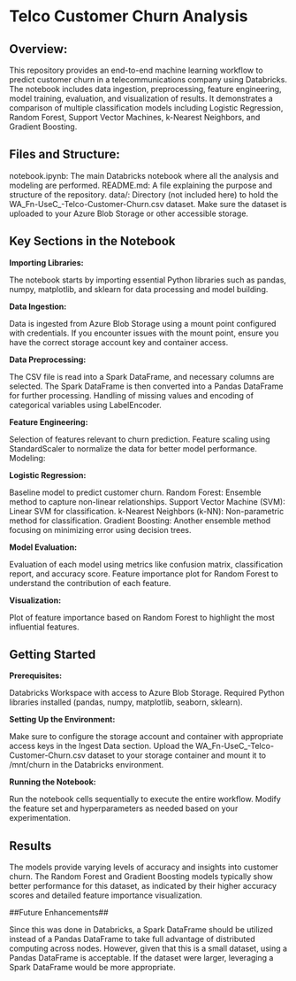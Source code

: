 # Telco Customer Churn Analysis
## Overview:
This repository provides an end-to-end machine learning workflow to predict customer churn in a telecommunications company using Databricks. The notebook includes data ingestion, preprocessing, feature engineering, model training, evaluation, and visualization of results. It demonstrates a comparison of multiple classification models including Logistic Regression, Random Forest, Support Vector Machines, k-Nearest Neighbors, and Gradient Boosting.

## Files and Structure:
notebook.ipynb: The main Databricks notebook where all the analysis and modeling are performed.
README.md: A file explaining the purpose and structure of the repository.
data/: Directory (not included here) to hold the WA_Fn-UseC_-Telco-Customer-Churn.csv dataset. Make sure the dataset is uploaded to your Azure Blob Storage or other accessible storage.

## Key Sections in the Notebook

**Importing Libraries:** 

The notebook starts by importing essential Python libraries such as pandas, numpy, matplotlib, and sklearn for data processing and model building.

**Data Ingestion:** 

Data is ingested from Azure Blob Storage using a mount point configured with credentials. If you encounter issues with the mount point, ensure you have the correct storage account key and container access.

**Data Preprocessing:**

The CSV file is read into a Spark DataFrame, and necessary columns are selected.
The Spark DataFrame is then converted into a Pandas DataFrame for further processing.
Handling of missing values and encoding of categorical variables using LabelEncoder.

**Feature Engineering:**

Selection of features relevant to churn prediction.
Feature scaling using StandardScaler to normalize the data for better model performance.
Modeling:

**Logistic Regression:** 

Baseline model to predict customer churn.
Random Forest: Ensemble method to capture non-linear relationships.
Support Vector Machine (SVM): Linear SVM for classification.
k-Nearest Neighbors (k-NN): Non-parametric method for classification.
Gradient Boosting: Another ensemble method focusing on minimizing error using decision trees.

**Model Evaluation:**

Evaluation of each model using metrics like confusion matrix, classification report, and accuracy score.
Feature importance plot for Random Forest to understand the contribution of each feature.

**Visualization:**

Plot of feature importance based on Random Forest to highlight the most influential features.


## Getting Started

**Prerequisites:**

Databricks Workspace with access to Azure Blob Storage.
Required Python libraries installed (pandas, numpy, matplotlib, seaborn, sklearn).

**Setting Up the Environment:**

Make sure to configure the storage account and container with appropriate access keys in the Ingest Data section.
Upload the WA_Fn-UseC_-Telco-Customer-Churn.csv dataset to your storage container and mount it to /mnt/churn in the Databricks environment.


**Running the Notebook:**

Run the notebook cells sequentially to execute the entire workflow.
Modify the feature set and hyperparameters as needed based on your experimentation.


## Results

The models provide varying levels of accuracy and insights into customer churn. The Random Forest and Gradient Boosting models typically show better performance for this dataset, as indicated by their higher accuracy scores and detailed feature importance visualization.

##Future Enhancements##

Since this was done in Databricks, a Spark DataFrame should be utilized instead of a Pandas DataFrame to take full advantage of distributed computing across nodes. However, given that this is a small dataset, using a Pandas DataFrame is acceptable. If the dataset were larger, leveraging a Spark DataFrame would be more appropriate.
